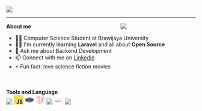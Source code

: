 <img align="center" src="https://raw.githubusercontent.com/edwinsamodra/edwinsamodra/master/assets/Header.png" width="1000px">
<hr>
<img align="right" src="https://media.giphy.com/media/bcKmIWkUMCjVm/giphy.gif" width="200px">

**About me**
- 👨‍🎓 Computer Science Student at Brawijaya University
- 🏄‍♂️ I'm currently learning **Laravel** and all about **Open Source**
- 💬 Ask me about Backend Development
- 📫 Connect with me on [LinkedIn](https://linkedin.com/in/edwinsamodra)
- ⚡ Fun fact: love science fiction movies
<br>

**Tools and Language**
<br>
<img height="25px" src="https://banner2.cleanpng.com/20181122/krs/kisspng-java-programming-language-selenium-computer-softwa-july-2-16-halab-4-dev-5bf78387a7bb41.028192901542947719687.jpg">
<img height="25px" src="https://raw.githubusercontent.com/github/explore/80688e429a7d4ef2fca1e82350fe8e3517d3494d/topics/javascript/javascript.png">
<img height="25px" src="https://raw.githubusercontent.com/github/explore/ccc16358ac4530c6a69b1b80c7223cd2744dea83/topics/php/php.png" />
<img height="25px" src="https://raw.githubusercontent.com/github/explore/56a826d05cf762b2b50ecbe7d492a839b04f3fbf/topics/laravel/laravel.png" />
<img height="25px" src="https://codeigniter.com/userguide3/_static/ci-icon.ico" />
<img height="25px" src="https://raw.githubusercontent.com/github/explore/80688e429a7d4ef2fca1e82350fe8e3517d3494d/topics/mysql/mysql.png" />
<img height="25px" src="https://code.visualstudio.com/favicon.ico" />
